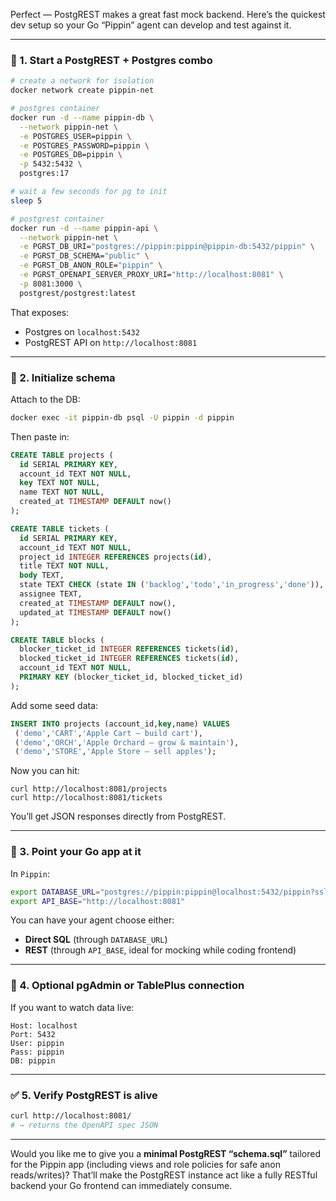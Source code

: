 Perfect — PostgREST makes a great fast mock backend.
Here’s the quickest dev setup so your Go “Pippin” agent can develop and test against it.

---

### 🧱 1. Start a PostgREST + Postgres combo

```bash
# create a network for isolation
docker network create pippin-net

# postgres container
docker run -d --name pippin-db \
  --network pippin-net \
  -e POSTGRES_USER=pippin \
  -e POSTGRES_PASSWORD=pippin \
  -e POSTGRES_DB=pippin \
  -p 5432:5432 \
  postgres:17

# wait a few seconds for pg to init
sleep 5

# postgrest container
docker run -d --name pippin-api \
  --network pippin-net \
  -e PGRST_DB_URI="postgres://pippin:pippin@pippin-db:5432/pippin" \
  -e PGRST_DB_SCHEMA="public" \
  -e PGRST_DB_ANON_ROLE="pippin" \
  -e PGRST_OPENAPI_SERVER_PROXY_URI="http://localhost:8081" \
  -p 8081:3000 \
  postgrest/postgrest:latest
```

That exposes:

* Postgres on `localhost:5432`
* PostgREST API on `http://localhost:8081`

---

### 🧭 2. Initialize schema

Attach to the DB:

```bash
docker exec -it pippin-db psql -U pippin -d pippin
```

Then paste in:

```sql
CREATE TABLE projects (
  id SERIAL PRIMARY KEY,
  account_id TEXT NOT NULL,
  key TEXT NOT NULL,
  name TEXT NOT NULL,
  created_at TIMESTAMP DEFAULT now()
);

CREATE TABLE tickets (
  id SERIAL PRIMARY KEY,
  account_id TEXT NOT NULL,
  project_id INTEGER REFERENCES projects(id),
  title TEXT NOT NULL,
  body TEXT,
  state TEXT CHECK (state IN ('backlog','todo','in_progress','done')),
  assignee TEXT,
  created_at TIMESTAMP DEFAULT now(),
  updated_at TIMESTAMP DEFAULT now()
);

CREATE TABLE blocks (
  blocker_ticket_id INTEGER REFERENCES tickets(id),
  blocked_ticket_id INTEGER REFERENCES tickets(id),
  account_id TEXT NOT NULL,
  PRIMARY KEY (blocker_ticket_id, blocked_ticket_id)
);
```

Add some seed data:

```sql
INSERT INTO projects (account_id,key,name) VALUES
 ('demo','CART','Apple Cart — build cart'),
 ('demo','ORCH','Apple Orchard — grow & maintain'),
 ('demo','STORE','Apple Store — sell apples');
```

Now you can hit:

```
curl http://localhost:8081/projects
curl http://localhost:8081/tickets
```

You’ll get JSON responses directly from PostgREST.

---

### 🧩 3. Point your Go app at it

In `Pippin`:

```bash
export DATABASE_URL="postgres://pippin:pippin@localhost:5432/pippin?sslmode=disable"
export API_BASE="http://localhost:8081"
```

You can have your agent choose either:

* **Direct SQL** (through `DATABASE_URL`)
* **REST** (through `API_BASE`, ideal for mocking while coding frontend)

---

### 🧰 4. Optional pgAdmin or TablePlus connection

If you want to watch data live:

```
Host: localhost
Port: 5432
User: pippin
Pass: pippin
DB: pippin
```

---

### ✅ 5. Verify PostgREST is alive

```bash
curl http://localhost:8081/
# → returns the OpenAPI spec JSON
```

---

Would you like me to give you a **minimal PostgREST “schema.sql”** tailored for the Pippin app (including views and role policies for safe anon reads/writes)? That’ll make the PostgREST instance act like a fully RESTful backend your Go frontend can immediately consume.
